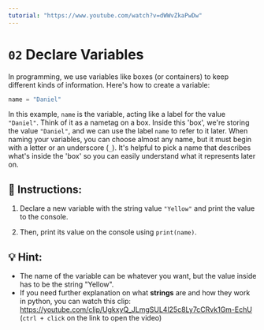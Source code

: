 ```yaml
---
tutorial: "https://www.youtube.com/watch?v=dWWvZkaPwDw"
---
```


# `02` Declare Variables

In programming, we use variables like boxes (or containers) to keep different kinds of information. Here's how to create a variable:

```py
name = "Daniel"
```

In this example, `name` is the variable, acting like a label for the value `"Daniel"`. Think of it as a nametag on a box. Inside this 'box', we're storing the value `"Daniel"`, and we can use the label `name` to refer to it later. When naming your variables, you can choose almost any name, but it must begin with a letter or an underscore (`_`). It's helpful to pick a name that describes what's inside the 'box' so you can easily understand what it represents later on.

## 📝 Instructions:

1. Declare a new variable with the string value `"Yellow"` and print the value to the console.

2. Then, print its value on the console using `print(name)`.

## 💡 Hint:

+ The name of the variable can be whatever you want, but the value inside has to be the string "Yellow".
+ If you need further explanation on what **strings** are and how they work in python, you can watch this clip: https://youtube.com/clip/UgkxyQ_JLmgSUL4l25c8Ly7cCRvk1Gm-EchU (`ctrl + click` on the link to open the video)